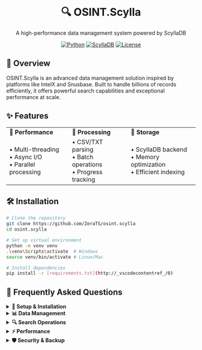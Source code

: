 <div align="center">

# 🔍 OSINT.Scylla

A high-performance data management system powered by ScyllaDB

[![Python](https://img.shields.io/badge/Python-3.8%2B-blue.svg)](https://www.python.org/downloads/)
[![ScyllaDB](https://img.shields.io/badge/ScyllaDB-5.1-orange.svg)](https://www.scylladb.com/)
[![License](https://img.shields.io/badge/License-MIT-green.svg)](LICENSE)

</div>

## 🎯 Overview

OSINT.Scylla is an advanced data management solution inspired by platforms like IntelX and Snusbase. Built to handle billions of records efficiently, it offers powerful search capabilities and exceptional performance at scale.

## ✨ Features

<table>
  <tr>
    <td>🚀 <b>Performance</b></td>
    <td>🔄 <b>Processing</b></td>
    <td>💾 <b>Storage</b></td>
  </tr>
  <tr>
    <td>
      • Multi-threading<br/>
      • Async I/O<br/>
      • Parallel processing
    </td>
    <td>
      • CSV/TXT parsing<br/>
      • Batch operations<br/>
      • Progress tracking
    </td>
    <td>
      • ScyllaDB backend<br/>
      • Memory optimization<br/>
      • Efficient indexing
    </td>
  </tr>
</table>

## 🛠️ Installation

```bash
# Clone the repository
git clone https://github.com/ZeraTS/osint.scylla
cd osint.scylla

# Set up virtual environment
python -m venv venv
.\venv\Scripts\activate  # Windows
source venv/bin/activate # Linux/Mac

# Install dependencies
pip install -r [requirements.txt](http://_vscodecontentref_/0)
```

## 💭 Frequently Asked Questions

<details>
<summary><b>🔧 Setup & Installation</b></summary>

<details>
<summary>How do I install ScyllaDB?</summary>

1. Download ScyllaDB from [official website](https://www.scylladb.com/download/)
2. Follow OS-specific installation instructions
3. Verify installation: `scylla --version`
4. Start service: `sudo systemctl start scylla-server`
</details>

<details>
<summary>What are the system requirements?</summary>

- Python 3.8 or higher
- ScyllaDB 5.1+
- Minimum 4GB RAM
- SSD storage recommended
- Windows/Linux/MacOS supported
</details>

<details>
<summary>How do I troubleshoot connection issues?</summary>

1. Verify ScyllaDB is running: `nodetool status`
2. Check default ports (9042) are open
3. Ensure correct host/port in config
4. Check firewall settings
</details>
</details>

<details>
<summary><b>📊 Data Management</b></summary>

<details>
<summary>What file formats are supported?</summary>

- CSV files (*.csv)
- Text files (*.txt)
- JSON-formatted text files
- Line-delimited data
</details>

<details>
<summary>How large can my files be?</summary>

- Recommended: <1GB per batch
- Maximum: Unlimited (chunked processing)
- Memory usage is optimized
- Large files auto-partitioned
</details>

<details>
<summary>How do I optimize import speed?</summary>

1. Use SSD storage
2. Increase batch size
3. Enable parallel processing
4. Pre-format your data
</details>
</details>

<details>
<summary><b>🔍 Search Operations</b></summary>

<details>
<summary>How do I perform searches?</summary>

Use format: `field:value`
Examples:
- `email:user@domain.com`
- `username:john_doe`
- `phone:1234567890`
</details>

<details>
<summary>What fields can I search?</summary>

Primary fields:
- email
- username
- first_name
- last_name
- phone_number
- city
- state
</details>

<details>
<summary>Are searches case-sensitive?</summary>

- Email: Case-sensitive
- Username: Case-insensitive
- Names: Case-insensitive
- Other fields: Case-insensitive
</details>
</details>

<details>
<summary><b>⚡ Performance</b></summary>

<details>
<summary>How to handle large datasets?</summary>

1. Enable chunked processing
2. Use batch operations
3. Implement proper indexing
4. Monitor memory usage
</details>

<details>
<summary>How to improve search speed?</summary>

- Create custom indexes
- Use specific field searches
- Optimize query patterns
</details>

<details>
<summary>Best practices for scaling?</summary>

1. Use SSD storage
2. Configure proper memory allocation
3. Enable compression
</details>
</details>

<details>
<summary><b>🛡️ Security & Backup</b></summary>

<details>
<summary>How secure is the data?</summary>

- Transport encryption (TLS)
- Authentication required
- Role-based access
- Audit logging available
</details>

<details>
<summary>How to backup data?</summary>

1. Use ScyllaDB snapshots
2. Configure regular backups
3. Export data periodically
4. Maintain backup strategy
</details>

<details>
<summary>How to manage permissions?</summary>

- Create user roles
- Set access levels
- Configure authentication
</details>
</details>
